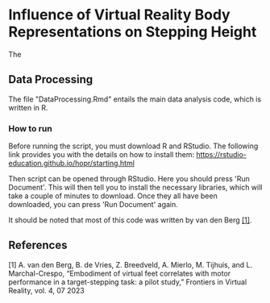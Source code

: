 # Influence of Virtual Reality Body Representations on Stepping Height

The 

## Data Processing
The file "DataProcessing.Rmd" entails the main data analysis code, which is written in R. 
### How to run
Before running the script, you must download R and RStudio. The following link provides you with the details on how to install them: https://rstudio-education.github.io/hopr/starting.html

Then script can be opened through RStudio. Here you should press 'Run Document'. This will then tell you to install the necessary libraries, which will take a couple of minutes to download. Once they all have been downloaded, you can press 'Run Document' again.

It should be noted that most of this code was written by van den Berg [[1]](#1).

## References 
<a id="1">[1]</a> 
A. van den Berg, B. de Vries, Z. Breedveld, A. Mierlo, M. Tijhuis, and
L. Marchal-Crespo, “Embodiment of virtual feet correlates with motor
performance in a target-stepping task: a pilot study,” Frontiers in Virtual
Reality, vol. 4, 07 2023